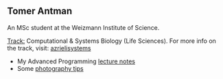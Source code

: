 ## Tomer Antman
An MSc student at the Weizmann Institute of Science.

<U>Track:</U> Computational & Systems Biology (Life Sciences). For more info on the track, visit: [azrielisystems](https://centers.weizmann.ac.il/azrielisystems/)

* My Advanced Programming [lecture notes](LectureNotes.md)
* Some [photography tips](PhotographyTips.md)
